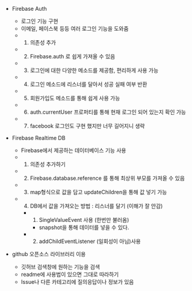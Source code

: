 - Firebase Auth
  - 로그인 기능 구현
  - 이메일, 페이스북 등등 여러 로그인 기능을 도와줌
  - 1. 의존성 추가
  - 2. Firebase.auth 로 쉽게 가져올 수 있음
  - 3. 로그인에 대한 다양한 메소드를 제공함, 편리하게 사용 가능
  - 4. 로그인 메소드에 리스너를 달아서 성공 실패 여부 반환
  - 5. 회원가입도 메소드를 통해 쉽게 사용 가능
  - 6. auth.currentUser 프로퍼티를 통해 현재 로그인 되어 있는지 확인 가능
  - 7. facebook 로그인도 구현 했지만 너무 길어지니 생략

- Firebase Realtime DB
  - Firebase에서 제공하는 데이터베이스 기능 사용
  - 1. 의존성 추가하기
  - 2. Firebase.database.reference 를 통해 최상위 부모를 가져올 수 있음
  - 3. map형식으로 값을 담고 updateChildren을 통해 값 넣기 가능
  - 4. DB에서 값을 가져오는 방법 : 리스너를 달기 (이해가 잘 안감)
    - 1. SingleValueEvent 사용 (한번만 불러옴)
      - snapshot을 통해 데이터를 넣을 수 있다. 
    - 2. addChildEventListener (일회성이 아님)사용
  


- github 오픈소스 라이브러리 이용
  - 깃허브 검색창에 원하는 기능을 검색 
  - readme에 사용법이 있으면 그대로 따라하기 
  - Issue나 다른 카테고리에 질의응답이나 정보가 있음

